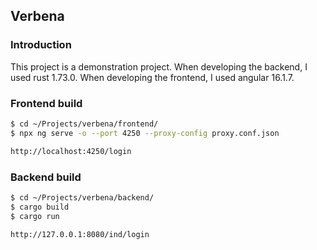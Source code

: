 ## Verbena

### Introduction

This project is a demonstration project.
When developing the backend, I used rust 1.73.0.
When developing the frontend, I used angular 16.1.7.


### Frontend build

```bash
$ cd ~/Projects/verbena/frontend/
$ npx ng serve -o --port 4250 --proxy-config proxy.conf.json
```

```bash
http://localhost:4250/login
```

### Backend build

```bash
$ cd ~/Projects/verbena/backend/
$ cargo build
$ cargo run
```

```bash
http://127.0.0.1:8080/ind/login
```

